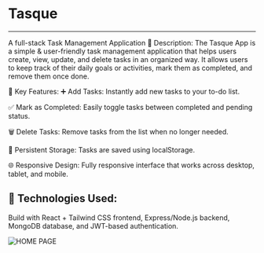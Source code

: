 <h1>Tasque</h1>
<hr>
<p>A full-stack Task Management Application 📝 Description: The Tasque App is a simple & user-friendly task management application that helps users create, view, update, and delete tasks in an organized way. It allows users to keep track of their daily goals or activities, mark them as completed, and remove them once done.</p>

🚀 Key Features: ➕ Add Tasks: Instantly add new tasks to your to-do list.

✅ Mark as Completed: Easily toggle tasks between completed and pending status.

🗑️ Delete Tasks: Remove tasks from the list when no longer needed.

💾 Persistent Storage: Tasks are saved using localStorage.

🌐 Responsive Design: Fully responsive interface that works across desktop, tablet, and mobile.

<h2>🧱 Technologies Used: </h2>
<p>Build with React + Tailwind CSS frontend, Express/Node.js backend, MongoDB database, and JWT-based authentication.</p>



![HOME PAGE](https://github.com/user-attachments/assets/355174c6-3a9e-4240-9076-e9e894cc39df)
